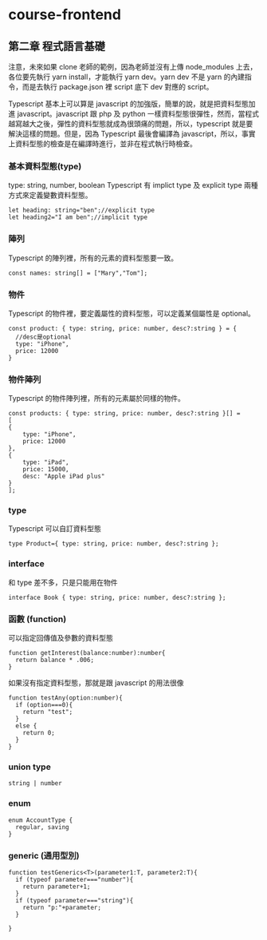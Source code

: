 # course-frontend

## 第二章 程式語言基礎

注意，未來如果 clone 老師的範例，因為老師並沒有上傳 node_modules 上去，各位要先執行 yarn install，才能執行 yarn dev。yarn dev 不是 yarn 的內建指令，而是去執行 package.json 裡 script 底下 dev 對應的 script。

Typescript 基本上可以算是 javascript 的加強版，簡單的說，就是把資料型態加進 javascript。javascript 跟 php 及 python 一樣資料型態很彈性，然而，當程式越寫越大之後，彈性的資料型態就成為很頭痛的問題，所以，typescript 就是要解決這樣的問題。但是，因為 Typescript 最後會編譯為 javascript，所以，事實上資料型態的檢查是在編譯時進行，並非在程式執行時檢查。

### 基本資料型態(type)

type: string, number, boolean
Typescript 有 implict type 及 explicit type 兩種方式來定義變數資料型態。

    let heading: string="ben";//explicit type
    let heading2="I am ben";//implicit type

### 陣列

Typescript 的陣列裡，所有的元素的資料型態要一致。

    const names: string[] = ["Mary","Tom"];

### 物件

Typescript 的物件裡，要定義屬性的資料型態，可以定義某個屬性是 optional。

    const product: { type: string, price: number, desc?:string } = {
      //desc是optional
      type: "iPhone",
      price: 12000
    }

### 物件陣列

Typescript 的物件陣列裡，所有的元素屬於同樣的物件。

    const products: { type: string, price: number, desc?:string }[] =
    [
    {
        type: "iPhone",
        price: 12000
    },
    {
        type: "iPad",
        price: 15000,
        desc: "Apple iPad plus"
    }
    ];

### type

Typescript 可以自訂資料型態

    type Product={ type: string, price: number, desc?:string };

### interface

和 type 差不多，只是只能用在物件

    interface Book { type: string, price: number, desc?:string };

### 函數 (function)

可以指定回傳值及參數的資料型態

    function getInterest(balance:number):number{
      return balance * .006;
    }

如果沒有指定資料型態，那就是跟 javascript 的用法很像

    function testAny(option:number){
      if (option===0){
        return "test";
      }
      else {
        return 0;
      }
    }

### union type

    string | number

### enum

    enum AccountType {
      regular, saving
    }

### generic (通用型別)

    function testGenerics<T>(parameter1:T, parameter2:T){
      if (typeof parameter==="number"){
        return parameter+1;
      }
      if (typeof parameter==="string"){
        return "p:"+parameter;
      }

    }
